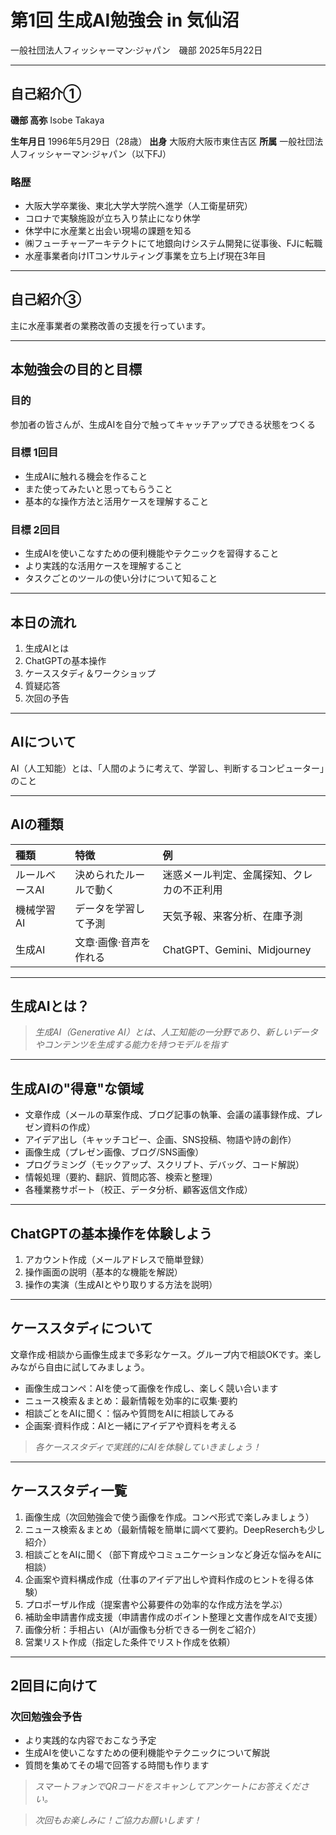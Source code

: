 # 第1回 生成AI勉強会 in 気仙沼

一般社団法人フィッシャーマン‧ジャパン　磯部
2025年5月22日

---

## 自己紹介①

**磯部 高弥**
Isobe Takaya

**生年月日** 1996年5月29日（28歳）
**出身** 大阪府大阪市東住吉区
**所属** 一般社団法人フィッシャーマン‧ジャパン（以下FJ）

### 略歴

- 大阪大学卒業後、東北大学大学院へ進学（人工衛星研究）
- コロナで実験施設が立ち入り禁止になり休学
- 休学中に水産業と出会い現場の課題を知る
- ㈱フューチャーアーキテクトにて地銀向けシステム開発に従事後、FJに転職
- 水産事業者向けITコンサルティング事業を立ち上げ現在3年目

---

## 自己紹介③

主に⽔産事業者の業務改善の⽀援を⾏っています。

---

## 本勉強会の⽬的と⽬標

### ⽬的

参加者の皆さんが、⽣成AIを⾃分で触ってキャッチアップできる状態をつくる

### ⽬標 1回⽬

- ⽣成AIに触れる機会を作ること
- また使ってみたいと思ってもらうこと
- 基本的な操作⽅法と活⽤ケースを理解すること

### ⽬標 2回⽬

- ⽣成AIを使いこなすための便利機能やテクニックを習得すること
- より実践的な活⽤ケースを理解すること
- タスクごとのツールの使い分けについて知ること

---

## 本⽇の流れ

1. ⽣成AIとは
2. ChatGPTの基本操作
3. ケーススタディ＆ワークショップ
4. 質疑応答
5. 次回の予告

---

## AIについて

AI（⼈⼯知能）とは、「⼈間のように考えて、学習し、判断するコンピューター」のこと

---

## AIの種類

| 種類 | 特徴 | 例 |
| :--- | :--- | :--- |
| ルールベースAI | 決められたルールで動く | 迷惑メール判定、⾦属探知、クレカの不正利⽤ |
| 機械学習AI | データを学習して予測 | 天気予報、来客分析、在庫予測 |
| ⽣成AI | ⽂章‧画像‧⾳声を作れる | ChatGPT、Gemini、Midjourney |

---

## ⽣成AIとは？

> *⽣成AI（Generative AI）とは、⼈⼯知能の⼀分野であり、新しいデータやコンテンツを⽣成する能⼒を持つモデルを指す*

---

## ⽣成AIの"得意"な領域

- ⽂章作成（メールの草案作成、ブログ記事の執筆、会議の議事録作成、プレゼン資料の作成）
- アイデア出し（キャッチコピー、企画、SNS投稿、物語や詩の創作）
- 画像⽣成（プレゼン画像、ブログ/SNS画像）
- プログラミング（モックアップ、スクリプト、デバッグ、コード解説）
- 情報処理（要約、翻訳、質問応答、検索と整理）
- 各種業務サポート（校正、データ分析、顧客返信⽂作成）

---

## ChatGPTの基本操作を体験しよう

1. アカウント作成（メールアドレスで簡単登録）
2. 操作画⾯の説明（基本的な機能を解説）
3. 操作の実演（⽣成AIとやり取りする⽅法を説明）

---

## ケーススタディについて

⽂章作成‧相談から画像⽣成まで多彩なケース。グループ内で相談OKです。楽しみながら⾃由に試してみましょう。

- 画像⽣成コンペ：AIを使って画像を作成し、楽しく競い合います
- ニュース検索＆まとめ：最新情報を効率的に収集‧要約
- 相談ごとをAIに聞く：悩みや質問をAIに相談してみる
- 企画案‧資料作成：AIと⼀緒にアイデアや資料を考える

> *各ケーススタディで実践的にAIを体験していきましょう！*

---

## ケーススタディ⼀覧

1. 画像⽣成（次回勉強会で使う画像を作成。コンペ形式で楽しみましょう）
2. ニュース検索＆まとめ（最新情報を簡単に調べて要約。DeepReserchも少し紹介）
3. 相談ごとをAIに聞く（部下育成やコミュニケーションなど⾝近な悩みをAIに相談）
4. 企画案や資料構成作成（仕事のアイデア出しや資料作成のヒントを得る体験）
5. プロポーザル作成（提案書や公募要件の効率的な作成⽅法を学ぶ）
6. 補助⾦申請書作成⽀援（申請書作成のポイント整理と⽂書作成をAIで⽀援）
7. 画像分析：⼿相占い（AIが画像も分析できる⼀例をご紹介）
8. 営業リスト作成（指定した条件でリスト作成を依頼）

---

## 2回⽬に向けて

### 次回勉強会予告

- より実践的な内容でおこなう予定
- ⽣成AIを使いこなすための便利機能やテクニックについて解説
- 質問を集めてその場で回答する時間も作ります

> *スマートフォンでQRコードをスキャンしてアンケートにお答えください。*

> *次回もお楽しみに！ご協⼒お願いします！*

